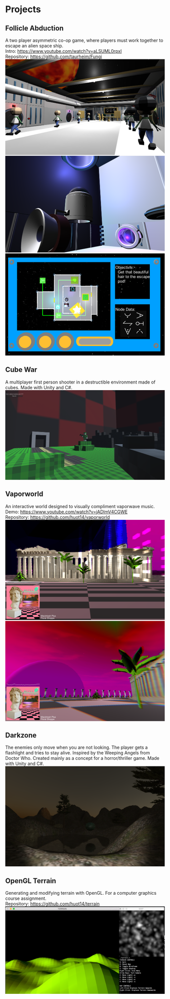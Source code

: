 
# Projects

## Follicle Abduction
A two player asymmetric co-op game, where players must work together to escape an alien space ship.      
Intro: <https://www.youtube.com/watch?v=aLSUML0rpxI>      
Repository: <https://github.com/taurheim/Fungi>         
![image](fa1.PNG)
![image](fa2.PNG)
![image](fa3.PNG)

## Cube War
A multiplayer first person shooter in a destructible environment made of cubes. Made with Unity and C#.
![image](cubewar1.PNG)

## Vaporworld
An interactive world designed to visually compliment vaporwave music.        
Demo: <https://www.youtube.com/watch?v=jADlmV4CGWE>       
Repository: <https://github.com/huot14/vaporworld>       
![image](vprwrld3.png)
![image](vprwrld2.png)

## Darkzone
The enemies only move when you are not looking. The player gets a flashlight and tries to stay alive. Inspired by the Weeping Angels from Doctor Who. Created mainly as a concept for a horror/thriller game. Made with Unity and C#.
![image](darkzone.png)

## OpenGL Terrain
Generating and modifying terrain with OpenGL. For a computer graphics course assignment.      
Repository: <https://github.com/huot14/terrain>       
![image](terrain.png)
